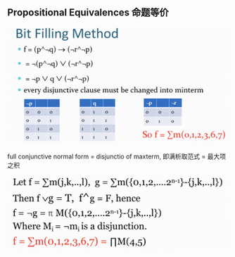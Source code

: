 ## Propositional Equivalences 命题等价



![alt text](image-14.png)

full conjunctive normal form = disjunctio of maxterm, 即满析取范式 = 最大项之积

![alt text](image-15.png)